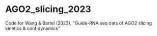 # AGO2_slicing_2023
Code for Wang &amp; Bartel (2023), "Guide-RNA seq dets of AGO2 slicing kinetics &amp; conf dynamics"
